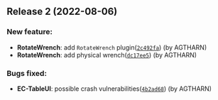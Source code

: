 ## Release 2 (2022-08-06)

### New feature:

- **RotateWrench**: add `RotateWrench` plugin([`2c492fa`](https://github.com/Solicit-Development/SDPM-Plugins/commit/2c492fa2973f74cdd318511a92d20a17f3f153c1)) (by AGTHARN)
- **RotateWrench**: add physical wrench([`dc17ee5`](https://github.com/Solicit-Development/SDPM-Plugins/commit/dc17ee5ce558e78a751155701f72cf6f9f3bc253)) (by AGTHARN)

### Bugs fixed:

- **EC-TableUI**: possible crash vulnerabilities([`4b2ad68`](https://github.com/Solicit-Development/SDPM-Plugins/commit/4b2ad68fb6d33664d9efc82d9fc28f891bc8fead)) (by AGTHARN)